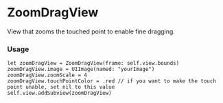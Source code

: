 # ZoomDragView

View that zooms the touched point to enable fine dragging.

### Usage

```
let zoomDragView = ZoomDragView(frame: self.view.bounds)
zoomDragView.image = UIImage(named: "yourImage")
zoomDragView.zoomScale = 4
zoomDragView.touchPointColor = .red // if you want to make the touch point unable, set nil to this value
self.view.addSubview(zoomDragView)
```
